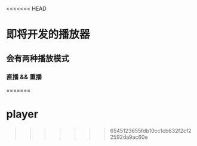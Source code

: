 <<<<<<< HEAD
# 即将开发的播放器

## 会有两种播放模式

### 直播 && 重播
=======
# player
>>>>>>> 6545123655fdb10cc1cb632f2cf22592da9ac60e
